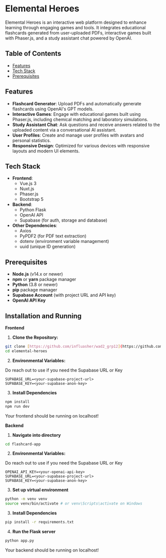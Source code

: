 ﻿# Elemental Heroes

Elemental Heroes is an interactive web platform designed to enhance learning through engaging games and tools. It integrates educational flashcards generated from user-uploaded PDFs, interactive games built with Phaser.js, and a study assistant chat powered by OpenAI.

## Table of Contents

- [Features](#features)
- [Tech Stack](#tech-stack)
- [Prerequisites](#prerequisites)

## Features

- **Flashcard Generator**: Upload PDFs and automatically generate flashcards using OpenAI's GPT models.
- **Interactive Games**: Engage with educational games built using Phaser.js, including chemical matching and laboratory simulations.
- **Study Assistant Chat**: Ask questions and receive answers related to the uploaded content via a conversational AI assistant.
- **User Profiles**: Create and manage user profiles with avatars and personal statistics.
- **Responsive Design**: Optimized for various devices with responsive layouts and modern UI elements.

## Tech Stack

- **Frontend**:
  - Vue.js 3
  - Nuxt.js
  - Phaser.js
  - Bootstrap 5
- **Backend**:
  - Python Flask
  - OpenAI API
  - Supabase (for auth, storage and database)
- **Other Dependencies**:
  - Axios
  - PyPDF2 (for PDF text extraction)
  - dotenv (environment variable management)
  - uuid (unique ID generation)

## Prerequisites

- **Node.js** (v14.x or newer)
- **npm** or **yarn** package manager
- **Python** (3.8 or newer)
- **pip** package manager
- **Supabase Account** (with project URL and API key)
- **OpenAI API Key**

## Installation and Running

**Frontend**

1. **Clone the Repository:**

```bash
git clone [https://github.com/influasher/wad2_grp12](https://github.com/influasher/wad2_grp12)
cd elemental-heroes
```

2. **Environmental Variables:**

Do reach out to use if you need the Supabase URL or Key

```
SUPABASE_URL=<your-supabase-project-url>
SUPABASE_KEY=<your-supabase-anon-key>
```

3. **Install Dependencies**

```bash
npm install
npm run dev
```

Your frontend should be running on localhost!

**Backend**

1. **Navigate into directory**

```bash
cd flashcard-app
```

2. **Environmental Variables:**

Do reach out to use if you need the Supabase URL or Key

```env
OPENAI_API_KEY=<your-openai-api-key>
SUPABASE_URL=<your-supabase-project-url>
SUPABASE_KEY=<your-supabase-anon-key>
```

3. **Set up virtual environment**

```bash
python -m venv venv
source venv/bin/activate # or venv\Scripts\activate on Windows
```

3. **Install Dependencies**

```bash
pip install -r requirements.txt
```

4. **Run the Flask server**

```bash
python app.py
```

Your backend should be running on localhost!
